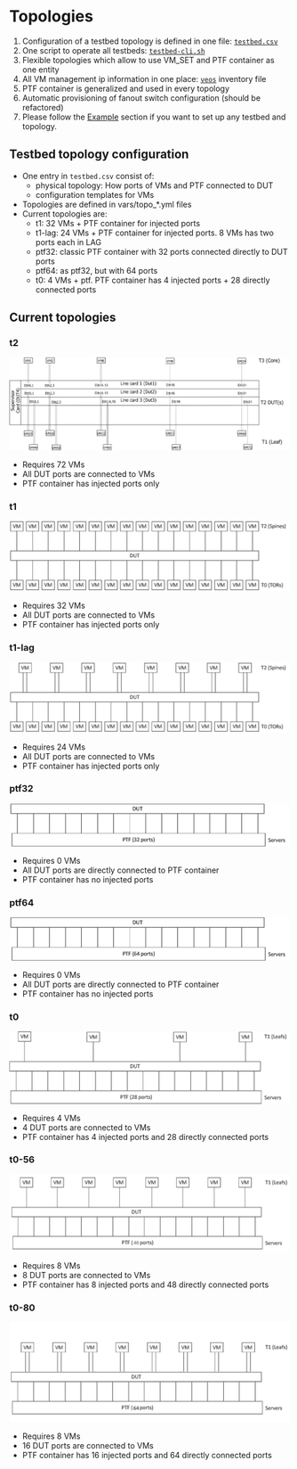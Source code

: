# Topologies

1. Configuration of a testbed topology is defined in one file: [```testbed.csv```](/ansible/testbed.csv)
2. One script to operate all testbeds: [```testbed-cli.sh```](/ansible/testbed-cli.sh)
3. Flexible topologies which allow to use VM_SET and PTF container as one entity
4. All VM management ip information in one place: [```veos```](/ansible/veos) inventory file
5. PTF container is generalized and used in every topology
6. Automatic provisioning of fanout switch configuration (should be refactored)
7. Please follow the [Example](README.testbed.Example.md) section if you want to set up any testbed and topology.

## Testbed topology configuration

- One entry in ```testbed.csv``` consist of:
  - physical topology: How ports of VMs and PTF connected to DUT
  - configuration templates for VMs
- Topologies are defined in vars/topo_*.yml files
- Current topologies are:
  - t1: 32 VMs + PTF container for injected ports
  - t1-lag: 24 VMs + PTF container for injected ports. 8 VMs has two ports each in LAG
  - ptf32: classic PTF container with 32 ports connected directly to DUT ports
  - ptf64: as ptf32, but with 64 ports
  - t0: 4 VMs + ptf. PTF container has 4 injected ports + 28 directly connected ports

## Current topologies

### t2

![](img/testbed-t2.png)

 - Requires 72 VMs
 - All DUT ports are connected to VMs
 - PTF container has injected ports only
### t1

![](img/testbed-t1.png)

 - Requires 32 VMs
 - All DUT ports are connected to VMs
 - PTF container has injected ports only

### t1-lag

![](img/testbed-t1-lag.png)

 - Requires 24 VMs
 - All DUT ports are connected to VMs
 - PTF container has injected ports only

### ptf32

![](img/testbed-ptf32.png)

 - Requires 0 VMs
 - All DUT ports are directly connected to PTF container
 - PTF container has no injected ports

### ptf64

![](img/testbed-ptf64.png)

 - Requires 0 VMs
 - All DUT ports are directly connected to PTF container
 - PTF container has no injected ports

### t0

![](img/testbed-t0.png)

 - Requires 4 VMs
 - 4 DUT ports are connected to VMs
 - PTF container has 4 injected ports and 28 directly connected ports


### t0-56

![](img/testbed-t0-56.png)

 - Requires 8 VMs
 - 8 DUT ports are connected to VMs
 - PTF container has 8 injected ports and 48 directly connected ports
 
 
### t0-80

![](img/testbed-t0-80.png)

 - Requires 8 VMs
 - 16 DUT ports are connected to VMs
 - PTF container has 16 injected ports and 64 directly connected ports

